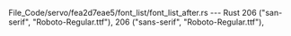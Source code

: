 File_Code/servo/fea2d7eae5/font_list/font_list_after.rs --- Rust
206             ("san-serif", "Roboto-Regular.ttf"),                                                                                                         206             ("sans-serif", "Roboto-Regular.ttf"),

